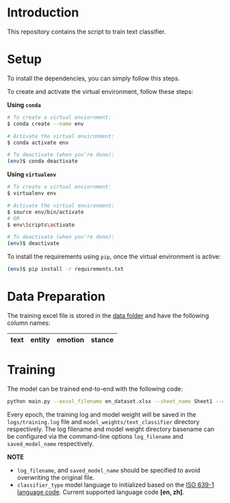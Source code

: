# Introduction

This repository contains the script to train text classifier.

# Setup

To install the dependencies, you can simply follow this steps.

To create and activate the virtual environment, follow these steps:

**Using `conda`**

```bash
# To create a virtual enviornment:
$ conda create --name env

# Activate the virtual environment:
$ conda activate env

# To deactivate (when you're done):
(env)$ conda deactivate
```

**Using `virtualenv`**

```bash
# To create a virtual enviornment:
$ virtualenv env

# Activate the virtual environment:
$ source env/bin/activate
# OR
$ env\Scripts\activate

# To deactivate (when you're done):
(env)$ deactivate
```

To install the requirements using `pip`, once the virtual environment is active:
```bash
(env)$ pip install -r requirements.txt
```
# Data Preparation

The training excel file is stored in the [data folder](https://github.com/chengjiangg/BT4103-Group3/tree/main/training_script/data) and have the following column names:

|   text    |   entity  |  emotion  |   stance  |
|-----------|-----------|-----------|-----------|

# Training

The model can be trained end-to-end with the following code:

```bash
python main.py --excel_filename en_dataset.xlsx --sheet_name Sheet1 --classifer_type en
```

Every epoch, the training log and model weight will be saved in the `logs/training.log` file and `model_weights/text_classifier` directory respectively. The log filename and model weight directory basename can be configured via the command-line options `log_filename` and `saved_model_name` respectively.

**NOTE**
- `log_filename`, and `saved_model_name` should be specified to avoid overwriting the original file. 
- `classifier_type` model language to initialized based on the [ISO 639-1 language code](https://en.wikipedia.org/wiki/List_of_ISO_639-1_codes). Current supported language code **[en, zh]**.
